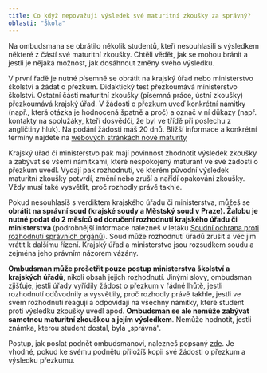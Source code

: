 ```yaml
---
title: Co když nepovažuji výsledek své maturitní zkoušky za správný?
oblasti: "Škola"
---
```


<p>Na ombudsmana se obrátilo několik studentů, kteří nesouhlasili s výsledkem některé z částí své maturitní zkoušky. Chtěli vědět, jak se mohou bránit a jestli je nějaká možnost, jak dosáhnout změny svého výsledku. </p><p>V první řadě je nutné písemně se obrátit na krajský úřad nebo ministerstvo školství a žádat o přezkum.&nbsp;Didaktický test přezkoumává ministerstvo školství. Ostatní části maturitní zkoušky (písemná práce, ústní zkoušky) přezkoumává krajský úřad. V žádosti o přezkum uveď&nbsp;konkrétní námitky (např., která otázka je hodnocená špatně a proč) a označ v ní důkazy (např. kontakty na spolužáky, kteří dosvědčí, že byl ve třídě při poslechu z angličtiny hluk). Na podání žádosti máš 20 dnů. Bližší informace a konkrétní termíny najdete na <a title="Otevření do nového okna" href="http://www.novamaturita.cz/zadosti-o-prezkum-mz-1404037490.html" target="_blank">webových stránkách nové maturity</a>&nbsp;<img alt="" src="typo3/ext/od_linkdesc/icons/external.gif" class="od_linkdesc_icon_external" />&nbsp;</p><p>Krajský úřad či ministerstvo pak mají povinnost zhodnotit výsledek zkoušky a zabývat se všemi námitkami, které nespokojený maturant ve své žádosti o přezkum uvedl. Vydají pak rozhodnutí, ve kterém původní výsledek maturitní zkoušky potvrdí, změní nebo zruší a nařídí opakování zkoušky. Vždy musí také vysvětlit, proč rozhodly právě takhle.</p><p>Pokud nesouhlasíš s verdiktem krajského úřadu či ministerstva, můžeš se <strong>obrátit na správní soud (krajské soudy a Městský soud v Praze). Žalobu&nbsp;je nutné podat do 2 měsíců od doručení rozhodnutí krajského úřadu či ministerstva </strong>(podrobnější informace nalezneš v letáku <a href="https://www.ochrance.cz/stiznosti-na-urady/chcete-si-stezovat/zivotni-situace/soudni-ochrana-proti-rozhodnuti-spravnich-organu/" target="_blank">Soudní ochrana proti rozhodnutí správních orgánů</a>). Soud může rozhodnutí úřadů zrušit a věc jim vrátit k dalšímu řízení. Krajský úřad a ministerstvo jsou rozsudkem soudu a zejména jeho právním názorem vázány.</p><p><strong>Ombudsman může prošetřit pouze postup ministerstva školství a krajských úřadů</strong>, nikoli obsah jejich rozhodnutí. Jinými slovy, ombudsman zjišťuje, jestli úřady vyřídily žádost o přezkum v řádné lhůtě, jestli rozhodnutí odůvodnily a vysvětlily, proč rozhodly právě takhle, jestli ve svém rozhodnutí reagují a odpovídají na všechny námitky, které student proti výsledku zkoušky uvedl apod. <strong>Ombudsman se ale nemůže zabývat samotnou maturitní zkouškou a jejím výsledkem</strong>. Nemůže&nbsp;hodnotit, jestli známka, kterou student dostal, byla „správná“.&nbsp;</p><p>Postup, jak poslat podnět ombudsmanovi, nalezneš popsaný <a href="jak-se-na-ochrance-obratit/">zde</a>. Je vhodné, pokud ke svému podnětu přiložíš kopii své&nbsp;žádosti o přezkum a výsledku přezkumu.</p></div>
